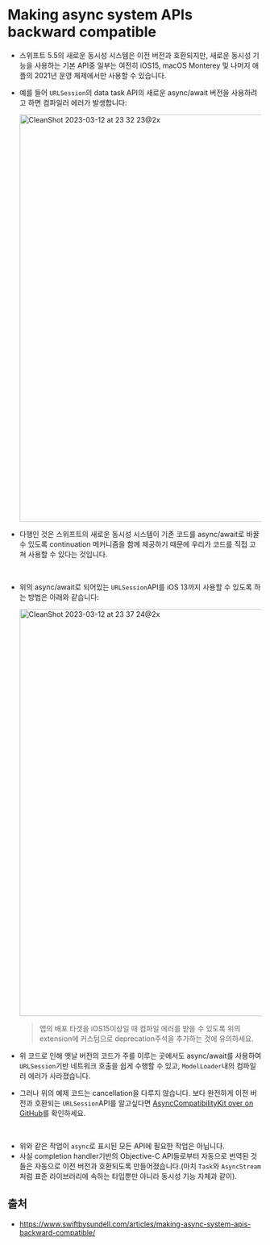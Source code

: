 # Making async system APIs backward compatible

- 스위프트 5.5의 새로운 동시성 시스템은 이전 버전과 호환되지만, 새로운 동시성 기능을 사용하는 기본 API중 일부는 여전히 iOS15, macOS Monterey 및 나머지 애플의 2021년 운영 체제에서만 사용할 수 있습니다.

- 예를 들어 `URLSession`의 data task API의 새로운 async/await 버전을 사용하려고 하면 컴파일러 에러가 발생합니다:

  <img width="808" alt="CleanShot 2023-03-12 at 23 32 23@2x" src="https://user-images.githubusercontent.com/42647277/224551404-b3d4902f-f694-4ba9-b1d6-3f709f40690d.png">



- 다행인 것은 스위프트의 새로운 동시성 시스템이 기존 코드를 async/await로 바꿀수 있도록 continuation 메커니즘을 함께 제공하기 때문에 우리가 코드를 직접 고쳐 사용할 수 있다는 것입니다.

<br/>

- 위의 async/await로 되어있는 `URLSession`API를 iOS 13까지 사용할 수 있도록 하는 방법은 아래와 같습니다:

  <img width="808" alt="CleanShot 2023-03-12 at 23 37 24@2x" src="https://user-images.githubusercontent.com/42647277/224551647-64e8feb2-2bf5-435a-8046-cd1910abc028.png">

  > 앱의 배포 타겟을 iOS15이상일 때 컴파일 에러를 받을 수 있도록 위의 extension에 커스텀으로 deprecation주석을 추가하는 것에 유의하세요.

- 위 코드로 인해 옛날 버전의 코드가 주를 이루는 곳에서도 async/await를 사용하여 `URLSession`기반 네트워크 호출을 쉽게 수행할 수 있고, `ModelLoader`내의 컴파일러 에러가 사라졌습니다.

- 그러나 위의 예제 코드는 cancellation을 다루지 않습니다. 보다 완전하게 이전 버전과 호환되는 `URLSession`API를 알고싶다면 [AsyncCompatibilityKit over on GitHub](https://github.com/JohnSundell/AsyncCompatibilityKit/blob/main/Sources/URLSession%2BAsync.swift)를 확인하세요.

<br/>

- 위와 같은 작업이 `async`로 표시된 모든 API에 필요한 작업은 아닙니다.
- 사실 completion handler기반의 Objective-C API들로부터 자동으로 번역된 것들은 자동으로 이전 버전과 호환되도록 만들어졌습니다.(마치 `Task`와 `AsyncStream`처럼 표준 라이브러리에 속하는 타입뿐만 아니라 동시성 기능 자체과 같이).



## 출처

- https://www.swiftbysundell.com/articles/making-async-system-apis-backward-compatible/